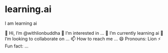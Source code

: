 # learning.ai

I am learning ai

👋 Hi, I’m @withlionbuddha 
👀 I’m interested in ... 
🔅 I’m currently learning ai 
💞️ I’m looking to collaborate on ... 
📫 How to reach me ... 
😄 Pronouns: Lion 
⚡ Fun fact: ... 
